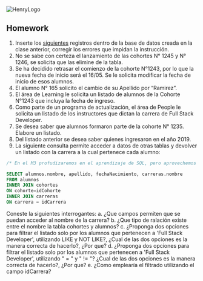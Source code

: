 ![HenryLogo](https://d31uz8lwfmyn8g.cloudfront.net/Assets/logo-henry-white-lg.png)

## Homework

1.	Inserte los [siguientes](/Clase%2006/registros_henry.sql) registros dentro de la base de datos creada en la clase anterior, corregir los errores que impidan la instrucción.<br>
2.	No se sabe con certeza el lanzamiento de las cohortes N° 1245 y N° 1246, se solicita que las elimine de la tabla.<br>
3.	Se ha decidido retrasar el comienzo de la cohorte N°1243, por lo que la nueva fecha de inicio será el 16/05. Se le solicita modificar la fecha de inicio de esos alumnos.<br>
4.	El alumno N° 165 solicito el cambio de su Apellido por “Ramirez”. <br>
5.	El área de Learning le solicita un listado de alumnos de la Cohorte N°1243 que incluya la fecha de ingreso.<br>
6.	Como parte de un programa de actualización, el área de People le solicita un listado de los instructores que dictan la carrera de Full Stack Developer.<br>
7. Se desea saber que alumnos formaron parte de la cohorte N° 1235. Elabore un listado.<br>
8. Del listado anterior se desea saber quienes ingresaron en el año 2019.<br>
9. La siguiente consulta permite acceder a datos de otras tablas y devolver un listado con la carrera a la cual pertenece cada alumno:

```SQL
/* En el M3 profudizaremos en el aprendizaje de SQL, pero aprovechemos lo que sabemos hasta aquí para entender como funcionan las relacionales. */

SELECT alumnos.nombre, apellido, fechaNacimiento, carreras.nombre
FROM alumnos
INNER JOIN cohortes
ON cohorte=idCohorte
INNER JOIN carreras
ON carrera = idCarrera
```
Coneste la siguientes interrogantes:
  a. ¿Que campos permiten que se puedan acceder al nombre de la carrera?
  b. ¿Que tipo de ralación existe entre el nombre la tabla cohortes y alumnos?
  c. ¿Proponga dos opciones para filtrar el listado solo por los alumnos que pertenecen a 'Full Stack Developer', utilizando LIKE y NOT LIKE?, ¿Cual de las dos opciones es la manera correcta de hacerlo?, ¿Por que?
  d. ¿Proponga dos opciones para filtrar el listado solo por los alumnos que pertenecen a 'Full Stack Developer', utilizando " = " y " != "?  ¿Cual de las dos opciones es la manera correcta de hacerlo?, ¿Por que?
  e. ¿Como emplearía el filtrado utilizando el campo idCarrera?

